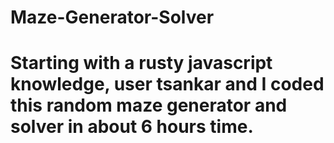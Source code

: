 # Maze-Generator-Solver
# Starting with a rusty javascript knowledge, user tsankar and I coded this random maze generator and solver in about 6 hours time.
